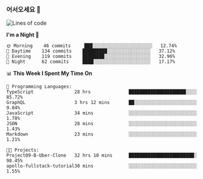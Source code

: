 ### 어서오세요 👋

<!--START_SECTION:waka-->
![Lines of code](https://img.shields.io/badge/From%20Hello%20World%20I%27ve%20Written-5.8%20million%20lines%20of%20code-blue)

**I'm a Night 🦉** 

```text
🌞 Morning    46 commits     ███░░░░░░░░░░░░░░░░░░░░░░   12.74% 
🌆 Daytime    134 commits    █████████░░░░░░░░░░░░░░░░   37.12% 
🌃 Evening    119 commits    ████████░░░░░░░░░░░░░░░░░   32.96% 
🌙 Night      62 commits     ████░░░░░░░░░░░░░░░░░░░░░   17.17%

```


📊 **This Week I Spent My Time On** 

```text
💬 Programming Languages: 
TypeScript               28 hrs              █████████████████████░░░░   85.72% 
GraphQL                  3 hrs 12 mins       ██░░░░░░░░░░░░░░░░░░░░░░░   9.84% 
JavaScript               34 mins             ░░░░░░░░░░░░░░░░░░░░░░░░░   1.78% 
JSON                     28 mins             ░░░░░░░░░░░░░░░░░░░░░░░░░   1.43% 
Markdown                 23 mins             ░░░░░░░░░░░░░░░░░░░░░░░░░   1.21%

🐱‍💻 Projects: 
Project09-B-Uber-Clone   32 hrs 10 mins      ████████████████████████░   98.45% 
apollo-fullstack-tutorial30 mins             ░░░░░░░░░░░░░░░░░░░░░░░░░   1.55%

```


<!--END_SECTION:waka-->
